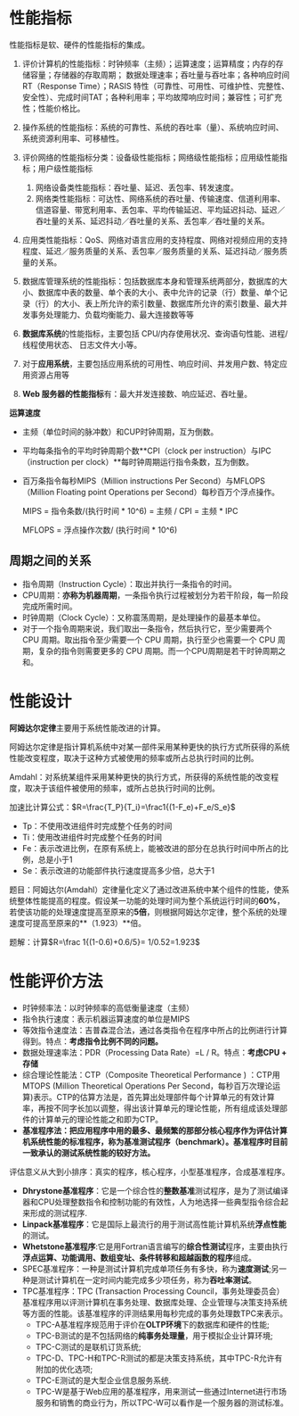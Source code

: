 # 性能指标

性能指标是软、硬件的性能指标的集成。

1. 评价计算机的性能指标：时钟频率（主频）；运算速度；运算精度；内存的存储容量；存储器的存取周期； 数据处理速率；吞吐量与吞吐率；各种响应时间RT（Response Time）；RASIS 特性（可靠性、可用性、可维护性、完整性、安全性）、完成时间TAT；各种利用率；平均故障响应时间；兼容性；可扩充性；性能价格比。 
2. 操作系统的性能指标：系统的可靠性、系统的吞吐率（量）、系统响应时间、系统资源利用率、可移植性。

3. 评价网络的性能指标分类：设备级性能指标；网络级性能指标；应用级性能指标；用户级性能指标
   1. 网络设备类性能指标：吞吐量、延迟、丢包率、转发速度。
   2. 网络类性能指标：可达性、网络系统的吞吐量、传输速度、信道利用率、信道容量、带宽利用率、丢包率、平均传输延迟、平均延迟抖动、延迟／吞吐量的关系、延迟抖动／吞吐量的关系、丢包率／吞吐量的关系。
4. 应用类性能指标：QoS、网络对语言应用的支持程度、网络对视频应用的支持程度、延迟／服务质量的关系、丢包率／服务质量的关系、延迟抖动／服务质量的关系。
5. 数据库管理系统的性能指标：包括数据库本身和管理系统两部分，数据库的大小、数据库中表的数量、单个表的大小、表中允许的记录（行）数量、单个记录（行）的大小、表上所允许的索引数量、数据库所允许的索引数量、最大并发事务处理能力、负载均衡能力、最大连接数等等
6. **数据库系统**的性能指标，主要包括 CPU/内存使用状况、查询语句性能、进程/线程使用状态、 日志文件大小等。
7. 对于**应用系统**，主要包括应用系统的可用性、响应时间、并发用户数、特定应用资源占用等
8. **Web 服务器的性能指标**有：最大并发连接数、响应延迟、吞吐量。

**运算速度**

- 主频（单位时间的脉冲数）和CUP时钟周期，互为倒数。

- 平均每条指令的平均时钟周期个数**CPI（clock per instruction）与IPC（instruction per clock）**每时钟周期运行指令条数，互为倒数。

- 百万条指令每秒MIPS（Million instructions Per Second）与MFLOPS（Million Floating point Operations per Second）每秒百万个浮点操作。

  MIPS = 指令条数/(执行时间 * 10^6) = 主频 / CPI = 主频 * IPC

  MFLOPS = 浮点操作次数/ (执行时间 * 10^6)

## 周期之间的关系

- 指令周期（Instruction Cycle）：取出并执行一条指令的时间。
- CPU周期：**亦称为机器周期**，一条指令执行过程被划分为若干阶段，每一阶段完成所需时间。
- 时钟周期（Clock Cycle）：又称震荡周期，是处理操作的最基本单位。
- 对于一个指令周期来说，我们取出一条指令，然后执行它，至少需要两个 CPU 周期。取出指令至少需要一个 CPU 周期，执行至少也需要一个 CPU 周期，复杂的指令则需要更多的 CPU 周期。而一个CPU周期是若干时钟周期之和。

# 性能设计

**阿姆达尔定律**主要用于系统性能改进的计算。

阿姆达尔定律是指计算机系统中对某一部件采用某种更快的执行方式所获得的系统性能改变程度，取决于这种方式被使用的频率或所占总执行时间的比例。

Amdahl：对系统某组件采用某种更快的执行方式，所获得的系统性能的改变程度，取决于该组件被使用的频率，或所占总执行时间的比例。

加速比计算公式：$R=\frac{T_P}{T_i}=\frac1{(1-F_e)+F_e/S_e}$

- Tp：不使用改进组件时完成整个任务的时间
- Ti：使用改进组件时完成整个任务的时间
- Fe：表示改进比例，在原有系统上，能被改进的部分在总执行时间中所占的比例，总是小于1
- Se：表示改进的功能部件执行速度提高多少倍，总大于1

题目：阿姆达尔(Amdahl）定律量化定义了通过改进系统中某个组件的性能，使系统整体性能提高的程度。假设某一功能的处理时间为整个系统运行时间的**60%**，若使该功能的处理速度提高至原来的**5倍**，则根据阿姆达尔定律，整个系统的处理速度可提高至原来的**（1.923）**倍。

题解：计算$R=\frac 1{(1-0.6)+0.6/5}= 1/0.52=1.923$

# 性能评价方法

- 时钟频率法：以时钟频率的高低衡量速度（主频）
- 指令执行速度：表示机器运算速度的单位是MIPS
- 等效指令速度法：吉普森混合法，通过各类指令在程序中所占的比例进行计算得到。特点：**考虑指令比例不同的问题。**
- 数据处理速率法：PDR（Processing Data Rate）=L / R。特点：**考虑CPU + 存储**
- 综合理论性能法：CTP（Composite Theoretical Performance ) ：CTP用MTOPS (Million Theoretical Operations Per Second，每秒百万次理论运算)表示。CTP的估算方法是，首先算出处理部件每个计算单元的有效计算率，再按不同字长加以调整，得出该计算单元的理论性能，所有组成该处理部件的计算单元的理论性能之和即为CTP。
- **基准程序法：把应用程序中用的最多、最频繁的那部分核心程序作为评估计算机系统性能的标准程序，称为基准测试程序（benchmark）。基准程序时目前一致承认的测试系统性能的较好方法。**

评估意义从大到小排序：真实的程序，核心程序，小型基准程序，合成基准程序。

- **Dhrystone基准程序**：它是一个综合性的**整数基准**测试程序，是为了测试编译器和CPU处理整数指令和控制功能的有效性，人为地选择一些典型指令综合起来形成的测试程序.
- **Linpack基准程序**：它是国际上最流行的用于测试高性能计算机系统**浮点性能**的测试。
- **Whetstone基准程序**:它是用Fortran语言编写的**综合性测试**程序，主要由执行**浮点运算、功能调用、数组变址、条件转移和超越函数的程序**组成。
- SPEC基准程序：一种是测试计算机完成单项任务有多快，称为**速度测试**;另一种是测试计算机在一定时间内能完成多少项任务，称为**吞吐率测试**。
- TPC基准程序：TPC (Transaction Processing Council，事务处理委员会）基准程序用以评测计算机在事务处理、数据库处理、企业管理与决策支持系统等方面的性能。该基准程序的评测结果用每秒完成的事务处理数TPC来表示。
  - TPC-A基准程序规范用于评价在**OLTP环境**下的数据库和硬件的性能;
  - TPC-B测试的是不包括网络的**纯事务处理量**，用于模拟企业计算环境;
  - TPC-C测试的是联机订货系统;
  - TPC-D、TPC-H和TPC-R测试的都是决策支持系统，其中TPC-R允许有附加的优化选项;
  - TPC-E测试的是大型企业信息服务系统.
  - TPC-W是基于Web应用的基准程序，用来测试一些通过Internet进行市场服务和销售的商业行为，所以TPC-W可以看作是一个服务器的测试标准。